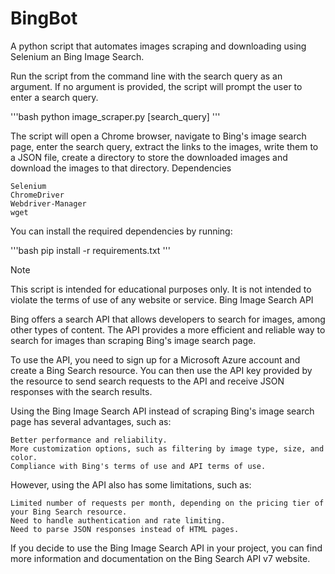 # BingBot
A python script that automates images scraping and downloading using Selenium an Bing Image Search.

Run the script from the command line with the search query as an argument. If no argument is provided, the script will prompt the user to enter a search query.

'''bash
python image_scraper.py [search_query]
'''

The script will open a Chrome browser, navigate to Bing's image search page, enter the search query, extract the links to the images, write them to a JSON file, create a directory to store the downloaded images and download the images to that directory.
Dependencies

    Selenium
    ChromeDriver
    Webdriver-Manager
    wget

You can install the required dependencies by running:

'''bash
pip install -r requirements.txt
'''

Note

This script is intended for educational purposes only. It is not intended to violate the terms of use of any website or service.
Bing Image Search API

Bing offers a search API that allows developers to search for images, among other types of content. The API provides a more efficient and reliable way to search for images than scraping Bing's image search page.

To use the API, you need to sign up for a Microsoft Azure account and create a Bing Search resource. You can then use the API key provided by the resource to send search requests to the API and receive JSON responses with the search results.

Using the Bing Image Search API instead of scraping Bing's image search page has several advantages, such as:

    Better performance and reliability.
    More customization options, such as filtering by image type, size, and color.
    Compliance with Bing's terms of use and API terms of use.

However, using the API also has some limitations, such as:

    Limited number of requests per month, depending on the pricing tier of your Bing Search resource.
    Need to handle authentication and rate limiting.
    Need to parse JSON responses instead of HTML pages.

If you decide to use the Bing Image Search API in your project, you can find more information and documentation on the Bing Search API v7 website.
